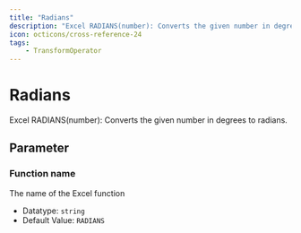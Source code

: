 ```yaml
---
title: "Radians"
description: "Excel RADIANS(number): Converts the given number in degrees to radians."
icon: octicons/cross-reference-24
tags: 
    - TransformOperator
---
```

# Radians
<!-- This file was generated - DO NOT CHANGE IT MANUALLY -->



Excel RADIANS(number): Converts the given number in degrees to radians.

## Parameter

### Function name

The name of the Excel function

- Datatype: `string`
- Default Value: `RADIANS`




